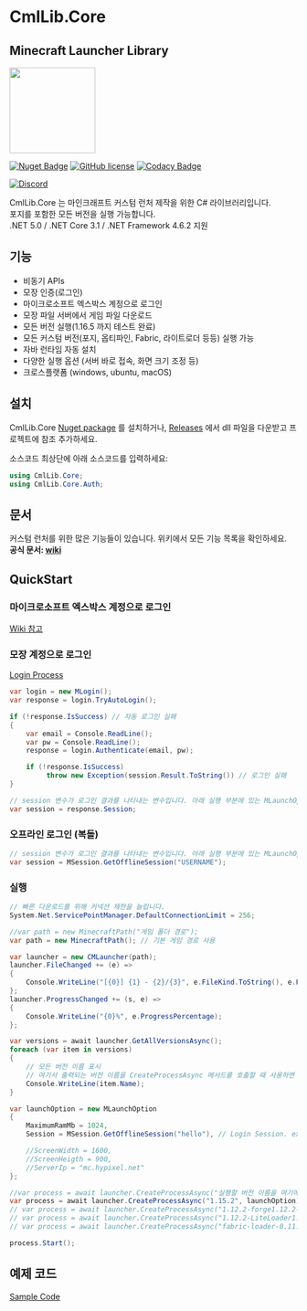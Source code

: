 # CmlLib.Core

## Minecraft Launcher Library

<img src='https://raw.githubusercontent.com/CmlLib/CmlLib.Core/master/logo.png' width=150>

[![Nuget Badge](https://img.shields.io/nuget/v/CmlLib.Core)](https://www.nuget.org/packages/CmlLib.Core)
[![GitHub license](https://img.shields.io/github/license/Naereen/StrapDown.js.svg)](https://github.com/CmlLib/CmlLib.Core/blob/master/LICENSE)
[![Codacy Badge](https://app.codacy.com/project/badge/Grade/3f55a130ec3f4bccb55e7def97cfa2ce)](https://www.codacy.com/gh/CmlLib/CmlLib.Core/dashboard?utm_source=github.com\&utm_medium=referral\&utm_content=CmlLib/CmlLib.Core\&utm_campaign=Badge_Grade)

[![Discord](https://img.shields.io/discord/795952027443527690?label=discord\&logo=discord\&style=for-the-badge)](https://discord.gg/cDW2pvwHSc)

CmlLib.Core 는 마인크래프트 커스텀 런처 제작을 위한 C# 라이브러리입니다.\
포지를 포함한 모든 버전을 실행 가능합니다.\
.NET 5.0 / .NET Core 3.1 / .NET Framework 4.6.2 지원

## 기능

*   비동기 APIs
*   모장 인증(로그인)
*   마이크로소프트 엑스박스 계정으로 로그인
*   모장 파일 서버에서 게임 파일 다운로드
*   모든 버전 실행(1.16.5 까지 테스트 완료)
*   모든 커스텀 버전(포지, 옵티파인, Fabric, 라이트로더 등등) 실행 가능
*   자바 런타임 자동 설치
*   다양한 실행 옵션 (서버 바로 접속, 화면 크기 조정 등)
*   크로스플랫폼 (windows, ubuntu, macOS)

## 설치

CmlLib.Core [Nuget package](https://www.nuget.org/packages/CmlLib.Core) 를 설치하거나, [Releases](https://github.com/AlphaBs/CmlLib.Core/releases) 에서 dll 파일을 다운받고 프로젝트에 참조 추가하세요.

소스코드 최상단에 아래 소스코드를 입력하세요:

```csharp
using CmlLib.Core;
using CmlLib.Core.Auth;
```

## 문서

커스텀 런처를 위한 많은 기능들이 있습니다. 위키에서 모든 기능 목록을 확인하세요.\
**공식 문서: [wiki](https://github.com/CmlLib/CmlLib.Core/wiki)**

## QuickStart

### 마이크로소프트 엑스박스 계정으로 로그인

[Wiki 참고](https://github.com/CmlLib/CmlLib.Core/wiki/Microsoft-Xbox-Live-Login)

### 모장 계정으로 로그인

[Login Process](https://github.com/AlphaBs/CmlLib.Core/wiki/Login-and-Sessions)

```csharp
var login = new MLogin();
var response = login.TryAutoLogin();

if (!response.IsSuccess) // 자동 로그인 실패
{
    var email = Console.ReadLine();
    var pw = Console.ReadLine();
    response = login.Authenticate(email, pw);

    if (!response.IsSuccess)
         throw new Exception(session.Result.ToString()) // 로그인 실패
}

// session 변수가 로그인 결과를 나타내는 변수입니다. 아래 실행 부분에 있는 MLaunchOption에 같이 넣어서 게임을 실행하면 됩니다.
var session = response.Session;
```

### 오프라인 로그인 (복돌)

```csharp
// session 변수가 로그인 결과를 나타내는 변수입니다. 아래 실행 부분에 있는 MLaunchOption에 같이 넣어서 게임을 실행하면 됩니다.
var session = MSession.GetOfflineSession("USERNAME");
```

### 실행

```csharp
// 빠른 다운로드를 위해 커넥션 제한을 늘립니다.
System.Net.ServicePointManager.DefaultConnectionLimit = 256;

//var path = new MinecraftPath("게임 폴더 경로");
var path = new MinecraftPath(); // 기본 게임 경로 사용

var launcher = new CMLauncher(path);
launcher.FileChanged += (e) =>
{
    Console.WriteLine("[{0}] {1} - {2}/{3}", e.FileKind.ToString(), e.FileName, e.ProgressedFileCount, e.TotalFileCount);
};
launcher.ProgressChanged += (s, e) =>
{
    Console.WriteLine("{0}%", e.ProgressPercentage);
};

var versions = await launcher.GetAllVersionsAsync();
foreach (var item in versions)
{
    // 모든 버전 이름 표시
    // 여기서 출력되는 버전 이름을 CreateProcessAsync 메서드를 호출할 때 사용하면 됩니다.
    Console.WriteLine(item.Name);
}

var launchOption = new MLaunchOption
{
    MaximumRamMb = 1024,
    Session = MSession.GetOfflineSession("hello"), // Login Session. ex) Session = MSession.GetOfflineSession("hello")

    //ScreenWidth = 1600,
    //ScreenHeigth = 900,
    //ServerIp = "mc.hypixel.net"
};

//var process = await launcher.CreateProcessAsync("실행할 버전 이름을 여기에 입력하세요", launchOption);
var process = await launcher.CreateProcessAsync("1.15.2", launchOption); // 바닐라
// var process = await launcher.CreateProcessAsync("1.12.2-forge1.12.2-14.23.5.2838", launchOption); // 포지
// var process = await launcher.CreateProcessAsync("1.12.2-LiteLoader1.12.2"); // 라이트로더
// var process = await launcher.CreateProcessAsync("fabric-loader-0.11.3-1.16.5") // fabric-loader

process.Start();
```

## 예제 코드

[Sample Code](https://github.com/AlphaBs/CmlLib.Core/wiki/Sample-Code)
